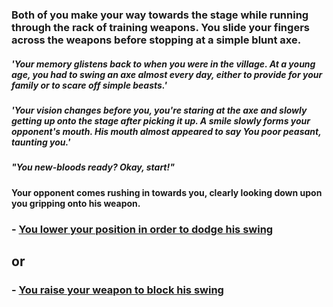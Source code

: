 ### Both of you make your way towards the stage while running through the rack of training weapons. You slide your fingers across the weapons before stopping at a simple blunt axe.  
##### 'Your memory glistens back to when you were in the village. At a young age, you had to swing an axe almost every day, either to provide for your family or to scare off simple beasts.'
##### 'Your vision changes before you, you're staring at the axe and slowly getting up onto the stage after picking it up. A smile slowly forms your opponent's mouth. His mouth almost appeared to say _You poor peasant_, taunting you.'

##### "You new-bloods ready? Okay, start!"
#### Your opponent comes rushing in towards you, clearly looking down upon you gripping onto his weapon.
### - [You lower your position in order to dodge his swing](combat3.md)
## or
### - [You raise your weapon to block his swing](combat4.md)